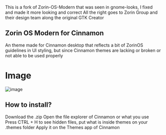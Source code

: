 This is a fork of Zorin-OS-Modern that was seen in gnome-looks, I fixed and made it more looking and correct
All the right goes to Zorin Group and their design team along the original GTK Creator
## Zorin OS Modern for Cinnamon
An theme made for Cinnamon desktop that reflects a bit of ZorinOS guidelines in UI styling, but since Cinnamon themes are lacking or broken or not able to be used properly

# Image
![image](https://github.com/user-attachments/assets/c8156704-c432-4015-aadc-005de7ab71dc)

## How to install?
Download the .zip
Open the file explorer of Cinnamon or what you use
Press CTRL + H to see hidden files, put what is inside themes on your .themes folder
Apply it on the Themes app of Cinnamon
